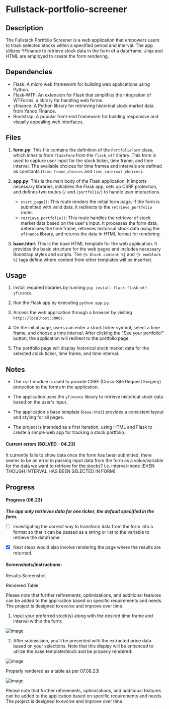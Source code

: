 # Fullstack-portfolio-screener

## Description 

The Fullstack Portfolio Screener is a web application that empowers users to track selected stocks within a specified period and interval. The app utilizes YFinance to retrieve stock data in the form of a dataframe. Jinja and HTML are employed to create the form rendering.



## Dependencies

- Flask: A micro web framework for building web applications using Python.
- Flask-WTF: An extension for Flask that simplifies the integration of WTForms, a library for handling web forms.
- yfinance: A Python library for retrieving historical stock market data from Yahoo Finance.
- Bootstrap: A popular front-end framework for building responsive and visually appealing web interfaces.

## Files

1. **form.py**: This file contains the definition of the `PortfolioForm` class, which inherits from `FlaskForm` from the `flask_wtf` library. This form is used to capture user input for the stock ticker, time frame, and time interval. The available choices for time frames and intervals are defined as constants (`time_frame_choices` and `time_interval_choices`).

2. **app.py**: This is the main body of the Flask application. It imports necessary libraries, initializes the Flask app, sets up CSRF protection, and defines two routes (`/` and `/portfolio/`) to handle user interactions.

   - `start_page()`: This route renders the initial form page. If the form is submitted with valid data, it redirects to the `retrieve_portfolio` route.
   - `retrieve_portfolio()`: This route handles the retrieval of stock market data based on the user's input. It processes the form data, determines the time frame, retrieves historical stock data using the `yfinance` library, and returns the data in HTML format for rendering.

3. **base.html**: This is the base HTML template for the web application. It provides the basic structure for the web pages and includes necessary Bootstrap styles and scripts. The `{% block content %}` and `{% endblock %}` tags define where content from other templates will be inserted.

## Usage

1. Install required libraries by running `pip install flask flask-wtf yfinance`.

2. Run the Flask app by executing `python app.py`.

3. Access the web application through a browser by visiting `http://localhost:5000/`.

4. On the initial page, users can enter a stock ticker symbol, select a time frame, and choose a time interval. After clicking the "See your portfolio!" button, the application will redirect to the portfolio page.

5. The portfolio page will display historical stock market data for the selected stock ticker, time frame, and time interval.

## Notes

- The `csrf` module is used to provide CSRF (Cross-Site Request Forgery) protection to the forms in the application.

- The application uses the `yfinance` library to retrieve historical stock data based on the user's input.

- The application's base template (`base.html`) provides a consistent layout and styling for all pages.

- The project is intended as a first iteration, using HTML and Flask to create a simple web app for tracking a stock portfolio.

#### Current errors (SOLVED - 04.23)

It currently fails to show data once the form has been submitted, there seems to be an error in passing input data from the form as a value/variable for
the data we want to retrieve for the stocks?
i.e. interval=none (EVEN THOUGH INTERVAL HAS BEEN SELECTED IN FORM)

## Progress

#### Progress (08.23)

***The app only retrieves data for one ticker, the default specified in the form.*** 

- [ ] Investigating the correct way to transform data from the form into a format so that it can be passed as a string or list to the variable to retrieve the dataframe.
- [x] Next steps would also involve rendering the page where the results are returned.



#### Screenshots/Instructions:



Results Screenshot

Rendered Table

Please note that further refinements, optimizations, and additional features can be added to the application based on specific requirements and needs. The project is designed to evolve and improve over time.

1) Input your preferred stock(s) along with the desired time frame and interval within the form:

![image](https://github.com/AEchRod/Fullstack-portfolio-screener-beta-/assets/85241651/33c58584-52b2-4f66-a6df-4b404226d8cd)

2) After submission, you'll be presented with the extracted price data based on your selections. Note that this display will be enhanced to utilize the base template/block and be properly rendered:

![image](https://github.com/AEchRod/Fullstack-portfolio-screener-beta-/assets/85241651/18a0834a-8913-4e84-8088-9bbb77890acc)

Properly rendered as a table as per 07.08.23!

![image](https://github.com/AEchRod/Fullstack-portfolio-screener-beta-/assets/85241651/e99282f7-17ab-4f1f-98ee-ff263679e2ea)

Please note that further refinements, optimizations, and additional features can be added to the application based on specific requirements and needs. The project is designed to evolve and improve over time.

